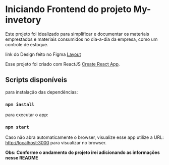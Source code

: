 # Iniciando Frontend do projeto My-invetory
Este projeto foi idealizado para simplificar e documentar os materiais emprestados e materiais consumidos no dia-a-dia da empresa, como um controle de estoque.

link do Design feito no Figma [Layout](https://www.figma.com/proto/36QKPKd88uPdAM1EJwiZrC/Inventario-My-Inventory?page-id=1%3A3&node-id=1%3A29&viewport=241%2C48%2C0.29&scaling=min-zoom&starting-point-node-id=68%3A2396)

Esse projeto foi criado com ReactJS [Create React App](https://github.com/facebook/create-react-app).

## Scripts disponíveis

para instalação das dependências:

### `npm install`

para executar o app:

### `npm start`


Caso não abra automaticamente o browser, visualize esse app utilize a URL:
[http://localhost:3000](http://localhost:3000) para visualizar no browser.


**Obs: Conforme o andamento do projeto irei adicionando as informações nesse README**
